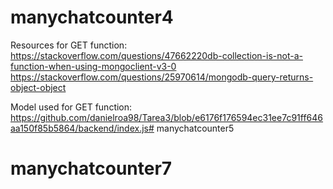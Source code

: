 # manychatcounter4

Resources for GET function: 
https://stackoverflow.com/questions/47662220db-collection-is-not-a-function-when-using-mongoclient-v3-0
https://stackoverflow.com/questions/25970614/mongodb-query-returns-object-object

Model used for GET function:
https://github.com/danielroa98/Tarea3/blob/e6176f176594ec31ee7c91ff646aa150f85b5864/backend/index.js# manychatcounter5
# manychatcounter7
